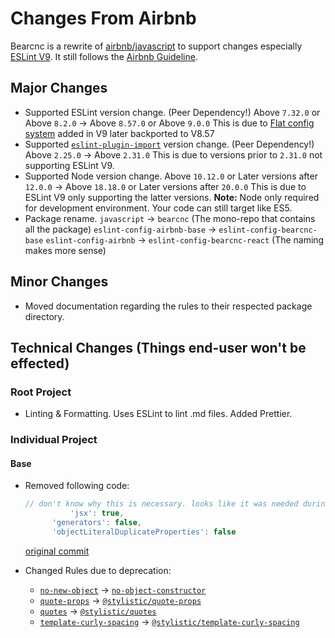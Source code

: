 # Changes From Airbnb

Bearcnc is a rewrite of [airbnb/javascript](https://github.com/airbnb/javascript) to support changes especially [ESLint V9](https://eslint.org/blog/2024/04/eslint-v9.0.0-released/). It still follows the [Airbnb Guideline](https://airbnb.io/javascript/).

## Major Changes

- Supported ESLint version change. (Peer Dependency!)
  Above `7.32.0` or Above `8.2.0` → Above `8.57.0` or Above `9.0.0` 
  This is due to [Flat config system](https://eslint.org/blog/2022/08/new-config-system-part-2/) added in V9 later backported to V8.57
- Supported [`eslint-plugin-import`](https://www.npmjs.com/package/eslint-plugin-import) version change. (Peer Dependency!)
  Above `2.25.0` → Above `2.31.0`
  This is due to versions prior to `2.31.0` not supporting ESLint V9.
- Supported Node version change.
  Above `10.12.0` or Later versions after `12.0.0` → Above `18.18.0` or Later versions after `20.0.0`
  This is due to ESLint V9 only supporting the latter versions.
  **Note:** Node only required for development environment. Your code can still target like ES5.
- Package rename.
  `javascript` → `bearcnc` (The mono-repo that contains all the package)
  `eslint-config-airbnb-base` → `eslint-config-bearcnc-base`
  `eslint-config-airbnb` → `eslint-config-bearcnc-react` (The naming makes more sense)

## Minor Changes

- Moved documentation regarding the rules to their respected package directory.

## Technical Changes (Things end-user won't be effected)

### Root Project

- Linting & Formatting.
  Uses ESLint to lint .md files. Added Prettier.

### Individual Project

#### Base

- Removed following code:
  ```js
  // don't know why this is necessary. looks like it was needed during eslint V2
  			'jsx': true,
        'generators': false,
        'objectLiteralDuplicateProperties': false
  ```

  [original commit](https://github.com/airbnb/javascript/commit/75807b9d5ead326be45f4719d81bda52d2bbb32a)

- Changed Rules due to deprecation:
  - [`no-new-object`](https://eslint.org/docs/latest/rules/no-new-object) → [`no-object-constructor`](https://eslint.org/docs/latest/rules/no-object-constructor)
  - [`quote-props`](https://eslint.org/docs/latest/rules/no-new-object) → [`@stylistic/quote-props`](https://eslint.style/rules/quote-props)
  -  [`quotes`](https://eslint.org/docs/latest/rules/no-new-object) → [`@stylistic/quotes`](https://eslint.style/rules/quote-props)
  - [`template-curly-spacing`](https://eslint.org/docs/latest/rules/no-new-object) → [`@stylistic/template-curly-spacing`](https://eslint.style/rules/quote-props)

